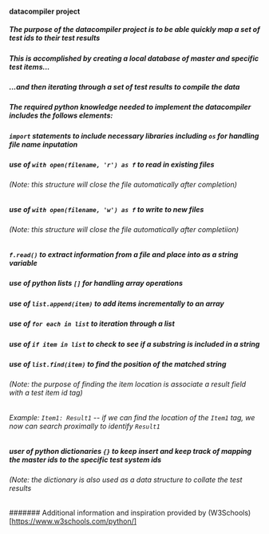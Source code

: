 #### datacompiler project

##### The purpose of the datacompiler project is to be able quickly map a set of test ids to their test results
##### This is accomplished by creating a local database of master and specific test items...
##### ...and then iterating through a set of test results to compile the data

##### The required python knowledge needed to implement the datacompiler includes the follows elements:
##### `import` statements to include necessary libraries including `os` for handling file name inputation
##### use of `with open(filename, 'r') as f` to read in existing files
###### (Note: this structure will close the file automatically after completion)
##### use of `with open(filename, 'w') as f` to write to new files
###### (Note: this structure will close the file automatically after completiion)
##### `f.read()` to extract information from a file and place into as a string variable

##### use of python lists `[]` for handling array operations

##### use of `list.append(item)` to add items incrementally to an array

##### use of `for each in list` to iteration through a list

##### use of `if item in list` to check to see if a substring is included in a string

##### use of `list.find(item)` to find the position of the matched string
###### (Note: the purpose of finding the item location is associate a result field with a test item id tag)
###### Example: `Item1: Result1` -- if we can find the location of the `Item1` tag, we now can search proximally to identify `Result1`

##### user of python dictionaries `{}` to keep insert and keep track of mapping the master ids to the specific test system ids
###### (Note: the dictionary is also used as a data structure to collate the test results

####### Additional information and inspiration provided by (W3Schools) [https://www.w3schools.com/python/]
